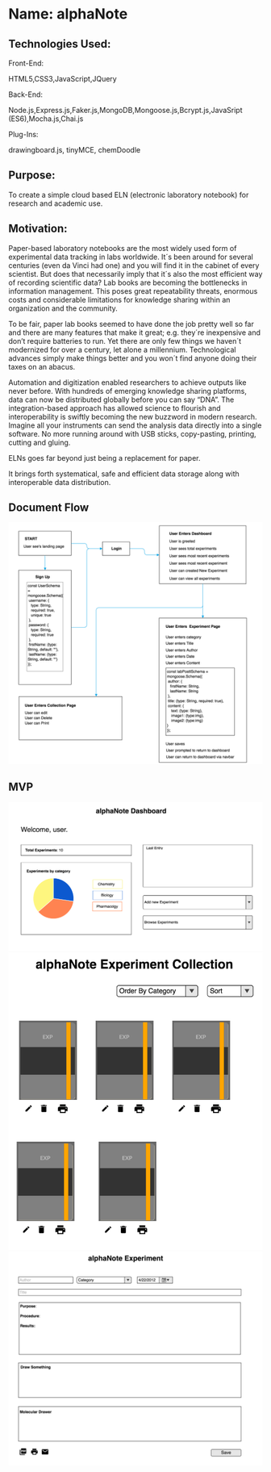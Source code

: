 # Name: alphaNote

## Technologies Used:

<p>Front-End:<p>
<p>HTML5,CSS3,JavaScript,JQuery</p>

<p>Back-End:<p>
<p>Node.js,Express.js,Faker.js,MongoDB,Mongoose.js,Bcrypt.js,JavaSript (ES6),Mocha.js,Chai.js</p>

<p>Plug-Ins:<p>

<p> drawingboard.js, tinyMCE, chemDoodle </p>



## Purpose:

<p>To create a simple cloud based ELN (electronic laboratory notebook) for research and academic use.</p>

## Motivation:

<p>Paper-based laboratory notebooks are the most widely used form of experimental data tracking in labs worldwide. It´s been around for several centuries (even da Vinci had one) and you will find it in the cabinet of every scientist. But does that necessarily imply that it´s also the most efficient way of recording scientific data? Lab books are becoming the bottlenecks in information management. This poses great repeatability threats, enormous costs and considerable limitations for knowledge sharing within an organization and the community.</p>

<p>To be fair, paper lab books seemed to have done the job pretty well so far and there are many features that make it great; e.g. they´re inexpensive and don’t require batteries to run. Yet there are only few things we haven´t modernized for over a century, let alone a millennium. Technological advances simply make things better and you won´t find anyone doing their taxes on an abacus.</p>

<p>Automation and digitization enabled researchers to achieve outputs like never before. With hundreds of emerging knowledge sharing platforms, data can now be distributed globally before you can say “DNA”. The integration-based approach has allowed science to flourish and interoperability is swiftly becoming the new buzzword in modern research. Imagine all your instruments can send the analysis data directly into a single software. No more running around with USB sticks, copy-pasting, printing, cutting and gluing.</p>

<p>ELNs goes far beyond just being a replacement for paper.</p>

<p>It brings forth systematical, safe and efficient data storage along with interoperable data distribution.</p>

## Document Flow

<img src="public/images/userFlow.png">

## MVP

<img src="public/images/dashboard.png">

<img src="public/images/experiments.png">

<img src="public/images/newExperiment.png">
